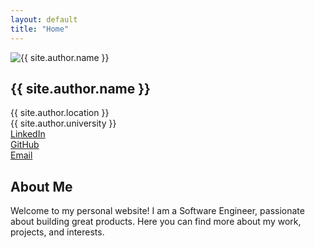 ```yaml
---
layout: default
title: "Home"
---
```




<div class="home-content">
  <div class="left-column">
    <img src="{{ '/assets/images/my-profile-img.DNG' | relative_url }}" alt="{{ site.author.name }}" class="profile-image">

  <h2 class="author-name">{{ site.author.name }}</h2>

  <div class="icon-links">
    <div class="icon-link">
      <i class="fas fa-map-marker-alt"></i>
      <span>{{ site.author.location }}</span>
    </div>
    <div class="icon-link">
      <i class="fas fa-university"></i>
      <span>{{ site.author.university }}</span>
    </div>
    <div class="icon-link">
      <a href="https://linkedin.com/in/{{ site.author.linkedin }}" target="_blank">
        <i class="fab fa-linkedin"></i> LinkedIn
      </a>
    </div>
    <div class="icon-link">
      <a href="https://github.com/{{ site.author.github }}" target="_blank">
        <i class="fab fa-github"></i> GitHub
      </a>
    </div>
    <div class="icon-link">
      <a href="mailto:{{ site.author.email }}">
        <i class="fas fa-envelope"></i> Email
      </a>
    </div>
  </div>
  </div>

  <div class="right-column">
    <!-- Other content goes here -->
    <h2>About Me</h2>
    <p>
      <!-- Write your details here -->
      Welcome to my personal website! I am a Software Engineer, passionate about building great products.
      Here you can find more about my work, projects, and interests.
    </p>
  </div>
</div>
